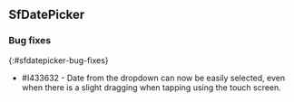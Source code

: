 ## SfDatePicker

### Bug fixes
{:#sfdatepicker-bug-fixes}

* \#I433632 - Date from the dropdown can now be easily selected, even when there is a slight dragging when tapping using the touch screen.